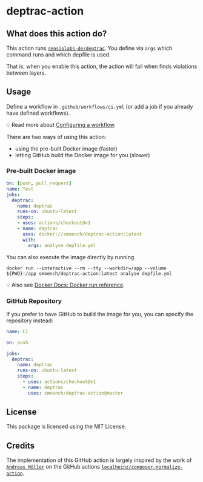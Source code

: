# deptrac-action

## What does this action do?

This action runs [`sensiolabs-de/deptrac`](https://github.com/sensiolabs/deptrac).
You define via `args` which command runs and which depfile is used.

That is, when you enable this action, the action will fail when finds violations between layers.

## Usage

Define a workflow in `.github/workflows/ci.yml` (or add a job if you already have defined workflows).

:bulb: Read more about [Configuring a workflow](https://help.github.com/en/articles/configuring-a-workflow).

There are two ways of using this action:

* using the pre-built Docker image (faster)
* letting GitHub build the Docker image for you (slower)

### Pre-built Docker image

```yaml
on: [push, pull_request]
name: Test
jobs:
  deptrac:
    name: deptrac
    runs-on: ubuntu-latest
    steps:
    - uses: actions/checkout@v1
    - name: deptrac
      uses: docker://smoench/deptrac-action:latest
      with:
        args: analyse depfile.yml
```

You can also execute the image directly by running

```shell script
docker run --interactive --rm --tty --workdir=/app --volume ${PWD}:/app smoench/deptrac-action:latest analyse depfile.yml
```

:bulb: Also see [Docker Docs: Docker run reference](https://docs.docker.com/engine/reference/run/).

### GitHub Repository

If you prefer to have GitHub to build the image for you, you can specify the repository instead:

```yaml
name: CI

on: push

jobs:
  deptrac:
    name: deptrac
    runs-on: ubuntu-latest
    steps:
      - uses: actions/checkout@v1
      - name: deptrac
        uses: smoench/deptrac-action@master
```

## License

This package is licensed using the MIT License.

## Credits

The implementation of this GitHub action is largely inspired by the work of [`Andreas Möller`](https://github.com/localheinz) on the GitHub actions [`localheinz/composer-normalize-action`](https://github.com/localheinz/composer-normalize-action).
